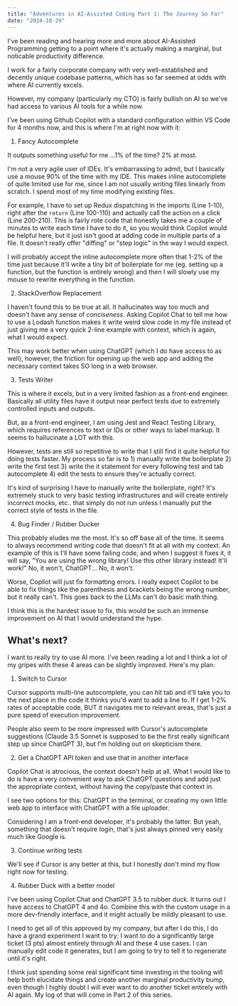 ```yaml
---
title: "Adventures in AI-Assisted Coding Part 1: The Journey So Far"
date: "2024-10-29"
---
```


I've been reading and hearing more and more about AI-Assisted Programming getting to a point where it's actually making a marginal, but noticable productivity difference.

I work for a fairly corporate company with very well-established and decently unique codebase patterns, which has so far seemed at odds with where AI currently excels.

However, my company (particularly my CTO) is fairly bullish on AI so we've had access to various AI tools for a while now.

I've been using Github Copilot with a standard configuration within VS Code for 4 months now, and this is where I'm at right now with it:

1. Fancy Autocomplete 

It outputs something useful for me ...1% of the time? 2% at most.

I'm not a very agile user of IDEs. It's embarrassing to admit, but I basically use a mouse 90% of the time with my IDE. This makes inline autocomplete of quite limited use for me, since I am not usually writing files linearly from scratch. I spend most of my time modifying existing files. 

For example, I have to set up Redux dispatching in the imports (Line 1-10), right after the `return` (Line 100-110) and actually call the action on a click (Line 200-210). This is fairly rote code that honestly takes me a couple of minutes to write each time I have to do it, so you would think Copilot would be helpful here, but it just isn't good at adding code in multiple parts of a file. It doesn't really offer "diffing" or "step logic" in the way I would expect.

I will probably accept the inline autocomplete more often that 1-2% of the time just because it'll write a tiny bit of boilerplate for me (eg. setting up a function, but the function is entirely wrong) and then I will slowly use my mouse to rewrite everything in the function. 

2. StackOverflow Replacement

I haven't found this to be true at all. It hallucinates way too much and doesn't have any sense of *conciseness*. Asking Copilot Chat to tell me how to use a Lodash function makes it write weird slow code in my file instead of just giving me a very quick 2-line example with context, which is again, what I would expect.

This may work better when using ChatGPT (which I do have access to as well), however, the friction for opening up the web app and adding the necessary context takes SO long in a web browser.

3. Tests Writer

This is where it excels, but in a very limited fashion as a front-end engineer. Basically all utility files have it output near perfect tests due to extremely controlled inputs and outputs.

But, as a front-end engineer, I am using Jest and React Testing Library, which requires references to text or IDs or other ways to label markup. It seems to hallucinate a LOT with this.

However, tests are still so repetitive to write that I still find it quite helpful for doing tests faster. My process so far is to 1) manually write the boilerplate 2) write the first test 3) write the it statement for every following test and tab autocomplete 4) edit the tests to ensure they're actually correct.

It's kind of surprising I have to manually write the boilerplate, right? It's extremely stuck to very basic testing infrastructures and will create entirely incorrect mocks, etc.. that simply do not run unless I manually put the correct style of tests in the file. 

4. Bug Finder / Rubber Ducker

This probably eludes me the most. It's so off base all of the time. It seems to always recommend writing code that doesn't fit at all with my context. An example of this is I'll have some failing code, and when I suggest it fixes it, it will say, "You are using the wrong library! Use this other library instead! It'll work!" No, it won't, ChatGPT... No, it won't.

Worse, Copilot will just fix formatting errors. I really expect Copilot to be able to fix things like the parenthesis and brackets being the wrong number, but it really can't. This goes back to the LLMs can't do basic math thing.

I think this is the hardest issue to fix, this would be such an immense improvement on AI that I would understand the hype. 

## What's next?

I want to really try to use AI more. I've been reading a lot and I think a lot of my gripes with these 4 areas can be slightly improved. Here's my plan:

1. Switch to Cursor

Cursor supports multi-line autocomplete, you can hit tab and it'll take you to the next place in the code it thinks you'd want to add a line to. If I get 1-2% rates of acceptable code, BUT it navigates me to relevant areas, that's just a pure speed of execution improvement.

People also seem to be more impressed with Cursor's autocomplete suggestions (Claude 3.5 Sonnet is supposed to be the first really significant step up since ChatGPT 3), but I'm holding out on skepticism there.

2. Get a ChatGPT API token and use that in another interface

Copilot Chat is atrocious, the context doesn't help at all. What I would like to do is have a very convenient way to ask ChatGPT questions and add just the appropriate context, without having the copy/paste that context in.

I see two options for this: ChatGPT in the terminal, or creating my own little web app to interface with ChatGPT with a file uploader.

Considering I am a front-end developer, it's probably the latter. But yeah, something that doesn't require login, that's just always pinned very easily much like Google is.

3. Continue writing tests

We'll see if Cursor is any better at this, but I honestly don't mind my flow right now for testing.

4. Rubber Duck with a better model

I've been using Copilot Chat and ChatGPT 3.5 to rubber duck. It turns out I have access to ChatGPT 4 and 4o. Combine this with the custom usage in a more dev-friendly interface, and it might actually be mildly pleasant to use. 

I need to get all of this approved by my company, but after I do this, I do have a grand experiment I want to try: I want to do a significantly large ticket (3 pts) almost entirely through AI and these 4 use cases. I can manually edit code it generates, but I am going to try to tell it to regenerate until it's right.

I think just spending some real significant time investing in the tooling will help both elucidate things and create another marginal productivity bump, even though I highly doubt I will ever want to do another ticket entirely with AI again. My log of that will come in Part 2 of this series.
